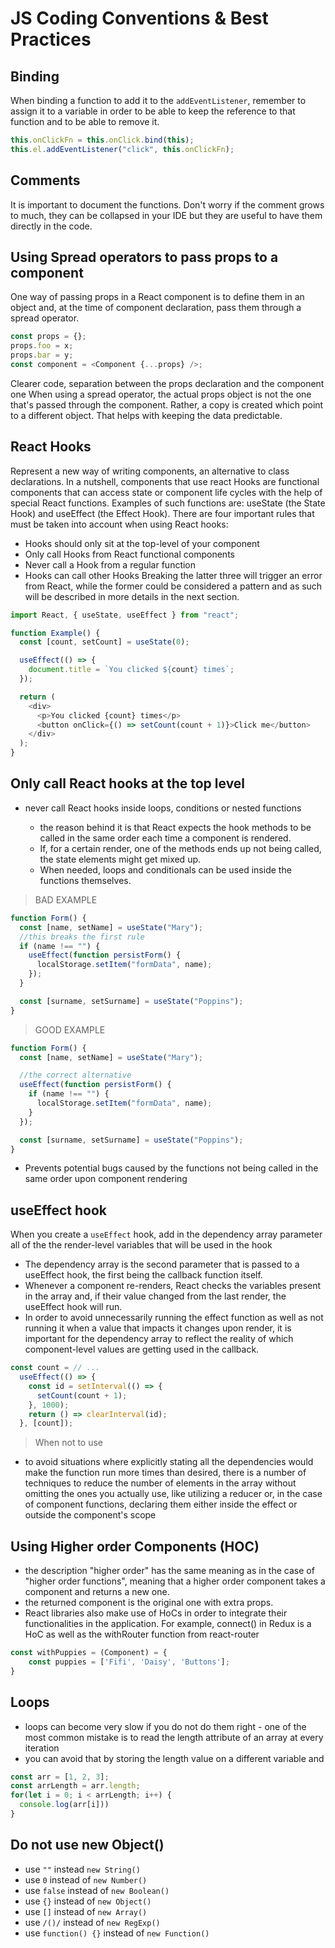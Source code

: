 # JS Coding Conventions & Best Practices

## Binding

When binding a function to add it to the `addEventListener`, remember to assign it to a variable in order to be able to keep the reference to that function and to be able to remove it.

```javascript
this.onClickFn = this.onClick.bind(this);
this.el.addEventListener("click", this.onClickFn);
```

## Comments

It is important to document the functions.
Don't worry if the comment grows to much, they can be collapsed in your IDE but they are useful to have them directly in the code.

## Using Spread operators to pass props to a component

One way of passing props in a React component is to define them in an object and, at the time of component declaration, pass them through a spread operator.

```javascript
const props = {};
props.foo = x;
props.bar = y;
const component = <Component {...props} />;
```

Clearer code, separation between the props declaration and the component one
When using a spread operator, the actual props object is not the one that's passed through the component. Rather, a copy is created which point to a different object. That helps with keeping the data predictable.

## React Hooks

Represent a new way of writing components, an alternative to class declarations.
In a nutshell, components that use react Hooks are functional components that can access state or component life cycles with the help of special React functions.
Examples of such functions are: useState (the State Hook) and useEffect (the Effect Hook).
There are four important rules that must be taken into account when using React hooks:

- Hooks should only sit at the top-level of your component
- Only call Hooks from React functional components
- Never call a Hook from a regular function
- Hooks can call other Hooks
  Breaking the latter three will trigger an error from React, while the former could be considered a pattern and as such will be described in more details in the next section.

```javascript
import React, { useState, useEffect } from "react";

function Example() {
  const [count, setCount] = useState(0);

  useEffect(() => {
    document.title = `You clicked ${count} times`;
  });

  return (
    <div>
      <p>You clicked {count} times</p>
      <button onClick={() => setCount(count + 1)}>Click me</button>
    </div>
  );
}
```

## Only call React hooks at the top level

- never call React hooks inside loops, conditions or nested functions

  - the reason behind it is that React expects the hook methods to be called in the same order each time a component is rendered.
  - If, for a certain render, one of the methods ends up not being called, the state elements might get mixed up.
  - When needed, loops and conditionals can be used inside the functions themselves.

> BAD EXAMPLE

```javascript
function Form() {
  const [name, setName] = useState("Mary");
  //this breaks the first rule
  if (name !== "") {
    useEffect(function persistForm() {
      localStorage.setItem("formData", name);
    });
  }

  const [surname, setSurname] = useState("Poppins");
}
```

> GOOD EXAMPLE

```javascript
function Form() {
  const [name, setName] = useState("Mary");

  //the correct alternative
  useEffect(function persistForm() {
    if (name !== "") {
      localStorage.setItem("formData", name);
    }
  });

  const [surname, setSurname] = useState("Poppins");
}
```

- Prevents potential bugs caused by the functions not being called in the same order upon component rendering

## useEffect hook

When you create a `useEffect` hook, add in the dependency array parameter all of the the render-level variables that will be used in the hook

- The dependency array is the second parameter that is passed to a useEffect hook, the first being the callback function itself.
- Whenever a component re-renders, React checks the variables present in the array and, if their value changed from the last render, the useEffect hook will run.
- In order to avoid unnecessarily running the effect function as well as not running it when a value that impacts it changes upon render, it is important for the dependency array to reflect the reality of which component-level values are getting used in the callback.

```javascript
const count = // ...
  useEffect(() => {
    const id = setInterval(() => {
      setCount(count + 1);
    }, 1000);
    return () => clearInterval(id);
  }, [count]);
```

> When not to use

- to avoid situations where explicitly stating all the dependencies would make the function run more times than desired, there is a number of techniques to reduce the number of elements in the array without omitting the ones you actually use, like utilizing a reducer or, in the case of component functions, declaring them either inside the effect or outside the component's scope

## Using Higher order Components (HOC)

- the description "higher order" has the same meaning as in the case of "higher order functions", meaning that a higher order component takes a component and returns a new one.
- the returned component is the original one with extra props.
- React libraries also make use of HoCs in order to integrate their functionalities in the application. For example, connect() in Redux is a HoC as well as the withRouter function from react-router

```javascript
const withPuppies = (Component) = {
    const puppies = ['Fifi', 'Daisy', 'Buttons'];
}
```

## Loops

- loops can become very slow if you do not do them right - one of the most common mistake is to read the length attribute of an array at every iteration
- you can avoid that by storing the length value on a different variable and

```javascript
const arr = [1, 2, 3];
const arrLength = arr.length;
for(let i = 0; i < arrLength; i++) {
  console.log(arr[i]))
}
```

## Do not use new Object()
- use `""` instead `new String()`
- use `0` instead of `new Number()`
- use `false` instead of `new Boolean()`
- use `{}` instead of `new Object()`
- use `[]` instead of `new Array()`
- use `/()/` instead of `new RegExp()`
- use `function() {}` instead of `new Function()`
